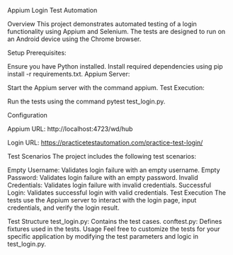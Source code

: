 Appium Login Test Automation

Overview
This project demonstrates automated testing of a login functionality using Appium and Selenium. The tests are designed to run on an Android device using the Chrome browser.

Setup
Prerequisites:

Ensure you have Python installed.
Install required dependencies using pip install -r requirements.txt.
Appium Server:

Start the Appium server with the command appium.
Test Execution:

Run the tests using the command pytest test_login.py.

Configuration

Appium URL: http://localhost:4723/wd/hub

Login URL: https://practicetestautomation.com/practice-test-login/

Test Scenarios
The project includes the following test scenarios:

Empty Username: Validates login failure with an empty username.
Empty Password: Validates login failure with an empty password.
Invalid Credentials: Validates login failure with invalid credentials.
Successful Login: Validates successful login with valid credentials.
Test Execution
The tests use the Appium server to interact with the login page, input credentials, and verify the login result.

Test Structure
test_login.py: Contains the test cases.
conftest.py: Defines fixtures used in the tests.
Usage
Feel free to customize the tests for your specific application by modifying the test parameters and logic in test_login.py.

